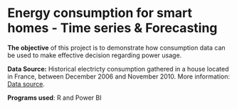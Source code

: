 # Energy consumption for smart homes - Time series & Forecasting

**The objective** of this project is to demonstrate how consumption data can be used to make effective decision regarding power usage.

**Data Source:** Historical electricty consumption gathered in a house located in France, between December 2006 and November 2010. More information: [Data source](http://archive.ics.uci.edu/ml/datasets/Individual+household+electric+power+consumption).

**Programs used**: R and Power BI


